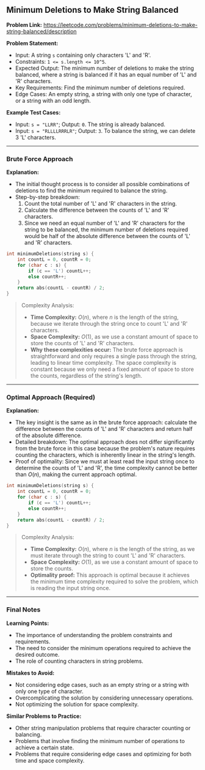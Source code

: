 ## Minimum Deletions to Make String Balanced
**Problem Link:** https://leetcode.com/problems/minimum-deletions-to-make-string-balanced/description

**Problem Statement:**
- Input: A string `s` containing only characters 'L' and 'R'.
- Constraints: `1 <= s.length <= 10^5`.
- Expected Output: The minimum number of deletions to make the string balanced, where a string is balanced if it has an equal number of 'L' and 'R' characters.
- Key Requirements: Find the minimum number of deletions required.
- Edge Cases: An empty string, a string with only one type of character, or a string with an odd length.

**Example Test Cases:**
- Input: `s = "LLRR"`; Output: `0`. The string is already balanced.
- Input: `s = "RLLLLRRRLR"`; Output: `3`. To balance the string, we can delete 3 'L' characters.

---

### Brute Force Approach
**Explanation:**
- The initial thought process is to consider all possible combinations of deletions to find the minimum required to balance the string.
- Step-by-step breakdown:
  1. Count the total number of 'L' and 'R' characters in the string.
  2. Calculate the difference between the counts of 'L' and 'R' characters.
  3. Since we need an equal number of 'L' and 'R' characters for the string to be balanced, the minimum number of deletions required would be half of the absolute difference between the counts of 'L' and 'R' characters.

```cpp
int minimumDeletions(string s) {
    int countL = 0, countR = 0;
    for (char c : s) {
        if (c == 'L') countL++;
        else countR++;
    }
    return abs(countL - countR) / 2;
}
```

> Complexity Analysis:
> - **Time Complexity:** $O(n)$, where $n$ is the length of the string, because we iterate through the string once to count 'L' and 'R' characters.
> - **Space Complexity:** $O(1)$, as we use a constant amount of space to store the counts of 'L' and 'R' characters.
> - **Why these complexities occur:** The brute force approach is straightforward and only requires a single pass through the string, leading to linear time complexity. The space complexity is constant because we only need a fixed amount of space to store the counts, regardless of the string's length.

---

### Optimal Approach (Required)
**Explanation:**
- The key insight is the same as in the brute force approach: calculate the difference between the counts of 'L' and 'R' characters and return half of the absolute difference.
- Detailed breakdown: The optimal approach does not differ significantly from the brute force in this case because the problem's nature requires counting the characters, which is inherently linear in the string's length.
- Proof of optimality: Since we must at least read the input string once to determine the counts of 'L' and 'R', the time complexity cannot be better than $O(n)$, making the current approach optimal.

```cpp
int minimumDeletions(string s) {
    int countL = 0, countR = 0;
    for (char c : s) {
        if (c == 'L') countL++;
        else countR++;
    }
    return abs(countL - countR) / 2;
}
```

> Complexity Analysis:
> - **Time Complexity:** $O(n)$, where $n$ is the length of the string, as we must iterate through the string to count 'L' and 'R' characters.
> - **Space Complexity:** $O(1)$, as we use a constant amount of space to store the counts.
> - **Optimality proof:** This approach is optimal because it achieves the minimum time complexity required to solve the problem, which is reading the input string once.

---

### Final Notes
**Learning Points:**
- The importance of understanding the problem constraints and requirements.
- The need to consider the minimum operations required to achieve the desired outcome.
- The role of counting characters in string problems.

**Mistakes to Avoid:**
- Not considering edge cases, such as an empty string or a string with only one type of character.
- Overcomplicating the solution by considering unnecessary operations.
- Not optimizing the solution for space complexity.

**Similar Problems to Practice:**
- Other string manipulation problems that require character counting or balancing.
- Problems that involve finding the minimum number of operations to achieve a certain state.
- Problems that require considering edge cases and optimizing for both time and space complexity.